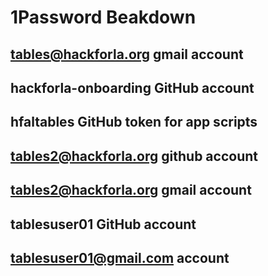 # 1Password Beakdown

## tables@hackforla.org gmail account

## hackforla-onboarding GitHub account

## hfaltables GitHub token for app scripts

## tables2@hackforla.org github account

## tables2@hackforla.org gmail account

## tablesuser01 GitHub account

## tablesuser01@gmail.com account
